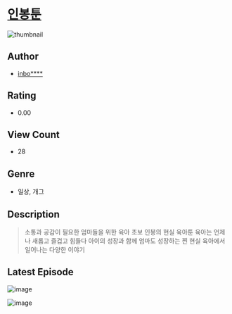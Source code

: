 # [인봉툰](https://comic.naver.com/bestChallenge/list?titleId=811144)
![thumbnail](https://image-comic.pstatic.net/user_contents_data/challenge_comic/2023/05/25/upload_3919883409198036784_480x623.jpeg)

## Author
- [inbo****](https://comic.naver.com/artistTitle?id=367214)

## Rating
- 0.00

## View Count
- 28

## Genre
- 일상, 개그

## Description
> 소통과 공감이 필요한 엄마들을 위한 육아 초보 인봉의 현실 육아툰 육아는 언제나 새롭고 즐겁고 힘들다 아이의 성장과 함께 엄마도 성장하는 찐 현실 육아에서 일어나는 다양한 이야기


## Latest Episode
![image](https://image-comic.pstatic.net/user_contents_data/challenge_comic/2023/05/25/367214/upload_7220457886545557092.jpeg)

![image](https://image-comic.pstatic.net/user_contents_data/challenge_comic/2023/05/25/367214/upload_3774355572055761252.jpeg)
